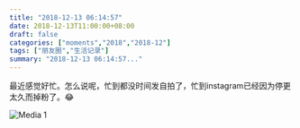 ```yaml
---
title: "2018-12-13 06:14:57"
date: 2018-12-13T11:00:00+08:00
draft: false
categories: ["moments","2018","2018-12"]
tags: ["朋友圈","生活记录"]
summary: "2018-12-13 06:14:57..."
---
```


最近感觉好忙。怎么说呢，忙到都没时间发自拍了，忙到instagram已经因为停更太久而掉粉了。😂

![Media 1](/Moments/photos/2018-12-13/201812130614570.jpg)

